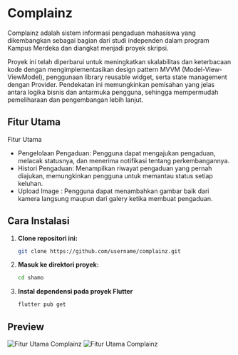 
# Complainz

Complainz adalah sistem informasi pengaduan mahasiswa yang dikembangkan sebagai bagian dari studi independen dalam program Kampus Merdeka dan diangkat menjadi proyek skripsi. 

Proyek ini telah diperbarui untuk meningkatkan skalabilitas dan keterbacaan kode dengan mengimplementasikan design pattern MVVM (Model-View-ViewModel), penggunaan library reusable widget, serta state management dengan Provider. Pendekatan ini memungkinkan pemisahan yang jelas antara logika bisnis dan antarmuka pengguna, sehingga mempermudah pemeliharaan dan pengembangan lebih lanjut.

## Fitur Utama
Fitur Utama
- Pengelolaan Pengaduan: Pengguna dapat mengajukan pengaduan, melacak statusnya, dan menerima notifikasi tentang perkembangannya.
- Histori Pengaduan: Menampilkan riwayat pengaduan yang pernah diajukan, memungkinkan pengguna untuk memantau status setiap keluhan.
- Upload Image : Pengguna dapat menambahkan gambar baik dari kamera langsung maupun dari galery ketika membuat pengaduan.

## Cara Instalasi

1. **Clone repositori ini:**
   ```bash
   git clone https://github.com/username/complainz.git

2. **Masuk ke direktori proyek:**
   ```bash
   cd shamo

3. **Instal dependensi pada proyek Flutter**
   ```bash
   flutter pub get


## Preview
![Fitur Utama Complainz](https://github.com/RezaGustian29/complainz/blob/assets/images/fitur_utama.png?raw=true)
![Fitur Utama Complainz](https://github.com/RezaGustian29/complainz/blob/assets/images/home.png?raw=true)










